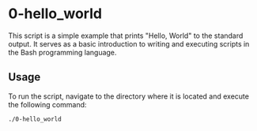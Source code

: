 # 0-hello_world

This script is a simple example that prints "Hello, World" to the standard output. It serves as a basic introduction to writing and executing scripts in the Bash programming language.

## Usage

To run the script, navigate to the directory where it is located and execute the following command:

```bash
./0-hello_world
